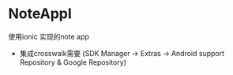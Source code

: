 # NoteAppI
使用ionic 实现的note app

* 集成crosswalk需要 (SDK Manager -> Extras -> Android support Repository & Google Repository)
